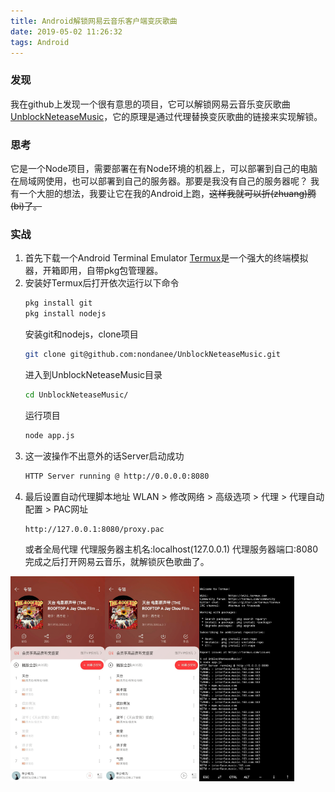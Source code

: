 ```yaml
---
title: Android解锁网易云音乐客户端变灰歌曲
date: 2019-05-02 11:26:32
tags: Android
---
```

### 发现
我在github上发现一个很有意思的项目，它可以解锁网易云音乐变灰歌曲[UnblockNeteaseMusic](https://github.com/nondanee/UnblockNeteaseMusic)，它的原理是通过代理替换变灰歌曲的链接来实现解锁。
### 思考
它是一个Node项目，需要部署在有Node环境的机器上，可以部署到自己的电脑在局域网使用，也可以部署到自己的服务器。那要是我没有自己的服务器呢？
我有一个大胆的想法，我要让它在我的Android上跑，<del>这样我就可以折(zhuang)腾(bi)了。</del>
### 实战
1. 首先下载一个Android Terminal Emulator
	[Termux](https://www.lanzous.com/i3vmj6b)是一个强大的终端模拟器，开箱即用，自带pkg包管理器。
2. 安装好Termux后打开依次运行以下命令
	```bash
	pkg install git 
	pkg install nodejs
	```
	安装git和nodejs，clone项目
	```bash
	git clone git@github.com:nondanee/UnblockNeteaseMusic.git
	```
	进入到UnblockNeteaseMusic目录
	```bash
	cd UnblockNeteaseMusic/
	```
	运行项目
	```bash
	node app.js
	```
3. 这一波操作不出意外的话Server启动成功
	```bash
	HTTP Server running @ http://0.0.0.0:8080
	```
4. 最后设置自动代理脚本地址
	WLAN > 修改网络 > 高级选项 > 代理 > 代理自动配置 > PAC网址
	```bash
	http://127.0.0.1:8080/proxy.pac
	```
	或者全局代理
	代理服务器主机名:localhost(127.0.0.1)
	代理服务器端口:8080
完成之后打开网易云音乐，就解锁灰色歌曲了。

![](/assets/20190502001.png)![](/assets/20190502002.png)![](/assets/20190502003.png)

<style type="text/css">
   img {
    		width: 30%;
        display: inline-block;
        text-align: center;
    }
</style>


